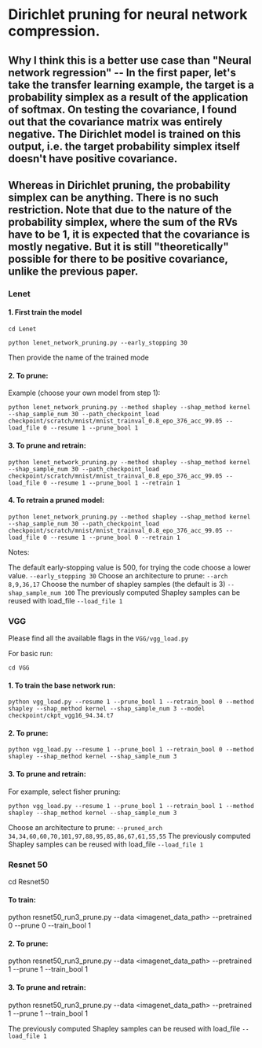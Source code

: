 # Dirichlet pruning for neural network compression.
## Why I think this is a better use case than "Neural network regression" -- In the first paper, let's take the transfer learning example, the target is a probability simplex as a result of the application of softmax. On testing the covariance, I found out that the covariance matrix was entirely negative. The Dirichlet model is trained on this output, i.e. the target probability simplex itself doesn't have positive covariance. 
## Whereas in Dirichlet pruning, the probability simplex can be anything. There is no such restriction. Note that due to the nature of the probability simplex, where the sum of the RVs have to be 1, it is expected that the covariance is mostly negative. But it is still "theoretically" possible for there to be positive covariance, unlike the previous paper.

### Lenet

#### 1. First train the model

``cd Lenet``

```
python lenet_network_pruning.py --early_stopping 30
```

Then provide the name of the trained mode

#### 2. To prune:

Example (choose your own model from step 1):
```
python lenet_network_pruning.py --method shapley --shap_method kernel --shap_sample_num 30 --path_checkpoint_load checkpoint/scratch/mnist/mnist_trainval_0.8_epo_376_acc_99.05 --load_file 0 --resume 1 --prune_bool 1
```

#### 3. To prune and retrain:
```
python lenet_network_pruning.py --method shapley --shap_method kernel --shap_sample_num 30 --path_checkpoint_load checkpoint/scratch/mnist/mnist_trainval_0.8_epo_376_acc_99.05 --load_file 0 --resume 1 --prune_bool 1 --retrain 1
```

#### 4. To retrain a pruned model:
```
python lenet_network_pruning.py --method shapley --shap_method kernel --shap_sample_num 30 --path_checkpoint_load checkpoint/scratch/mnist/mnist_trainval_0.8_epo_376_acc_99.05 --load_file 0 --resume 1 --prune_bool 0 --retrain 1
```

Notes:

The default early-stopping value is 500, for trying the code choose a lower value.
`--early_stopping 30`
Choose an architecture to prune:
`--arch 8,9,36,17`
Choose the number of shapley samples (the default is 3)
`--shap_sample_num 100`
The previously computed Shapley samples can be reused with load_file
`--load_file 1`





### VGG

Please find all the available flags in the `VGG/vgg_load.py`

For basic run:

``cd VGG``

#### 1. To train the base network run:

```
python vgg_load.py --resume 1 --prune_bool 1 --retrain_bool 0 --method shapley --shap_method kernel --shap_sample_num 3 --model checkpoint/ckpt_vgg16_94.34.t7
```

#### 2. To prune:

``python vgg_load.py --resume 1 --prune_bool 1 --retrain_bool 0 --method shapley --shap_method kernel --shap_sample_num 3``

#### 3. To prune and retrain:

For example, select fisher pruning:

``python vgg_load.py --resume 1 --prune_bool 1 --retrain_bool 1 --method shapley --shap_method kernel --shap_sample_num 3``

Choose an architecture to prune:
`--pruned_arch 34,34,60,60,70,101,97,88,95,85,86,67,61,55,55`
The previously computed Shapley samples can be reused with load_file
`--load_file 1`


### Resnet 50

cd Resnet50

#### To train:

python resnet50_run3_prune.py --data <imagenet_data_path> --pretrained 0 --prune 0 --train_bool 1

#### 2. To prune:

python resnet50_run3_prune.py --data <imagenet_data_path> --pretrained 1 --prune 1 --train_bool 1 

#### 3. To prune and retrain:

python resnet50_run3_prune.py --data <imagenet_data_path> --pretrained 1 --prune 1 --train_bool 1 


The previously computed Shapley samples can be reused with load_file
`--load_file 1`

